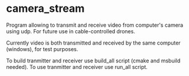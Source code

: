 # camera_stream
Program allowing to transmit and receive video from computer's camera using udp.
For future use in cable-controlled drones.

Currently video is both transmitted and received by the same computer (windows), for test purposes.

To build tranmitter and receiver use build_all script (cmake and msbuild needed).
To use tranmitter and receiver use run_all script.
